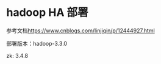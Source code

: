 # hadoop HA 部署

参考文档<https://www.cnblogs.com/linjiqin/p/12444927.html>

部署版本：hadoop-3.3.0

zk: 3.4.8

